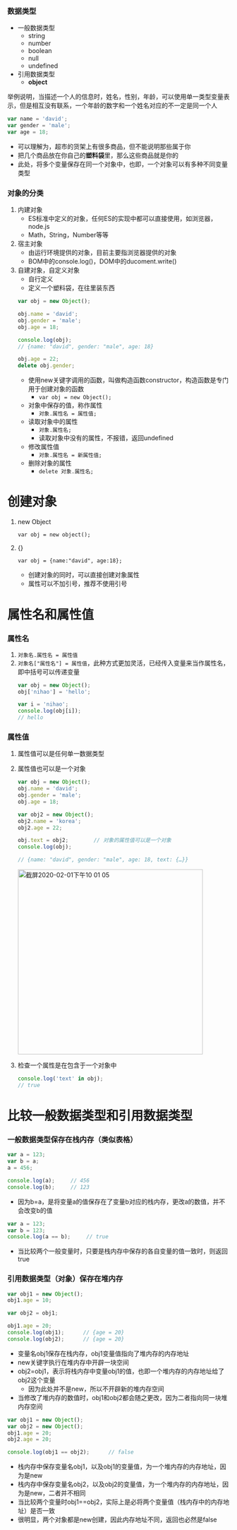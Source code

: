 ### 数据类型
- 一般数据类型
    - string
    - number
    - boolean
    - null
    - undefined
- 引用数据类型
    - **object**

举例说明，当描述一个人的信息时，姓名，性别，年龄，可以使用单一类型变量表示，但是相互没有联系，一个年龄的数字和一个姓名对应的不一定是同一个人
```javascript
var name = 'david';
var gender = 'male';
var age = 18;
```
- 可以理解为，超市的货架上有很多商品，但不能说明那些属于你
- 把几个商品放在你自己的**塑料袋**里，那么这些商品就是你的
- 此处，将多个变量保存在同一个对象中，也即，一个对象可以有多种不同变量类型

### 对象的分类
1. 内建对象
    - ES标准中定义的对象，任何ES的实现中都可以直接使用，如浏览器，node.js
    - Math，String，Number等等
2. 宿主对象
    - 由运行环境提供的对象，目前主要指浏览器提供的对象
    - BOM中的console.log()，DOM中的ducoment.write()
3. 自建对象，自定义对象
    - 自行定义
    - 定义一个塑料袋，在往里装东西
    ```javascript
    var obj = new Object();

    obj.name = 'david';
    obj.gender = 'male';
    obj.age = 18;

    console.log(obj);
    // {name: "david", gender: "male", age: 18}

    obj.age = 22;
    delete obj.gender;
    ```
    - 使用new关键字调用的函数，叫做构造函数constructor，构造函数是专门用于创建对象的函数
        - `var obj = new Object();`
    - 对象中保存的值，称作属性
        - `对象.属性名 = 属性值;`
    - 读取对象中的属性
        - `对象.属性名;`
        - 读取对象中没有的属性，不报错，返回undefined
    - 修改属性值
        - `对象.属性名 = 新属性值;`
    - 删除对象的属性
        - `delete 对象.属性名;`

# 创建对象

1. new Object
    ```
    var obj = new object();
    ```
2. {}
    ```
    var obj = {name:"david", age:18};
    ```
    - 创建对象的同时，可以直接创建对象属性
    - 属性可以不加引号，推荐不使用引号
    


# 属性名和属性值
### 属性名
1. `对象名.属性名 = 属性值`
2. `对象名["属性名"] = 属性值`，此种方式更加灵活，已经传入变量来当作属性名，即中括号可以传递变量
    ```javascript
    var obj = new Object();
    obj['nihao'] = 'hello';

    var i = 'nihao';
    console.log(obj[i]);   
    // hello
    ```
### 属性值
1. 属性值可以是任何单一数据类型
2. 属性值也可以是一个对象
    ```javascript
    var obj = new Object();
    obj.name = 'david';
    obj.gender = 'male';
    obj.age = 18;

    var obj2 = new Object();
    obj2.name = 'korea';
    obj2.age = 22;

    obj.text = obj2;        // 对象的属性值可以是一个对象
    console.log(obj);
    
    // {name: "david", gender: "male", age: 18, text: {…}}
    ```
    <img width="419" alt="截屏2020-02-01下午10 01 05" src="https://user-images.githubusercontent.com/26485327/73593353-5a178080-453e-11ea-9586-067e3a8301a6.png">

3. 检查一个属性是在包含于一个对象中
    ```javascript
    console.log('text' in obj);
    // true
    ```

# 比较一般数据类型和引用数据类型

### 一般数据类型保存在栈内存（类似表格）
```javascript
var a = 123;
var b = a;
a = 456;

console.log(a);     // 456
console.log(b);     // 123
```
- 因为b=a，是将变量a的值保存在了变量b对应的栈内存，更改a的数值，并不会改变b的值

```javascript
var a = 123;
var b = 123;
console.log(a == b);     // true
```
- 当比较两个一般变量时，只要是栈内存中保存的各自变量的值一致时，则返回true

### 引用数据类型（对象）保存在堆内存
```javascript
var obj1 = new Object();
obj1.age = 10;

var obj2 = obj1;

obj1.age = 20;
console.log(obj1);      // {age = 20}
console.log(obj2);      // {age = 20}
```
- 变量名obj1保存在栈内存，obj1变量值指向了堆内存的内存地址
- new关键字执行在堆内存中开辟一块空间
- obj2=obj1，表示将栈内存中变量obj1的值，也即一个堆内存的内存地址给了obj2这个变量
    - 因为此处并不是new，所以不开辟新的堆内存空间
- 当修改了堆内存的数值时，obj1和obj2都会随之更改，因为二者指向同一块堆内存空间
    
    
```javascript
var obj1 = new Object();
var obj2 = new Object();
obj1.age = 20;
obj2.age = 20;

console.log(obj1 == obj2);      // false
```
- 栈内存中保存变量名obj1，以及obj1的变量值，为一个堆内存的内存地址，因为是new
- 栈内存中保存变量名obj2，以及obj2的变量值，为一个堆内存的内存地址，因为是new，二者并不相同
- 当比较两个变量时obj1==obj2，实际上是必将两个变量值（栈内存中的内存地址）是否一致
- 很明显，两个对象都是new创建，因此内存地址不同，返回也必然是false




